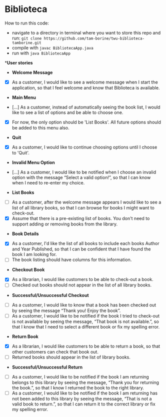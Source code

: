 Biblioteca
=================================================

How to run this code:
- navigate to a directory in terminal where you want to store this repo and run:
 `git clone https://github.com/tam-borine/twu-biblioteca-tamborine.git`
- compile with `javac BibliotecaApp.java`
- run with `java BibliotecaApp`


*****User stories****
* **Welcome Message**  
- [x] As a customer, I would like to see a welcome message when I start the application, so that I feel welcome and know that Biblioteca is available.
* **Main Menu** 
- [...] As a customer, instead of automatically seeing the book list, I would like to see a list of options and be able to choose one. 
- [x] For now, the only option should be 'List Books'. All future options should be added to this menu also.
* **Quit** 
- [x] As a customer, I would like to continue choosing options until I choose to 'Quit'.
* **Invalid Menu Option** 
- [...] As a customer, I would like to be notified when I choose an invalid option with the message “Select a valid option!”, so that I can know when I need to re-enter my choice.

* **List Books** 
- [ ] As a customer, after the welcome message appears I would like to see a list of all library books, so that I can browse for books I might want to check-out. 
- [x]  Assume that there is a pre-existing list of books. You don't need to support adding or removing books from the library.
* **Book Details** 
- [x]  As a customer, I'd like the list of all books to include each books Author and Year Published, so that I can be confident that I have found the book I am looking for. 
- [ ] The book listing should have columns for this information.

* **Checkout Book** 
- [x] As a librarian, I would like customers to be able to check-out a book. 
- [ ] Checked out books should not appear in the list of all library books.
* **Successful/Unsuccessful Checkout** 
- [ ] As a customer, I would like to know that a book has been checked out by seeing the message “Thank you! Enjoy the book”.
- [ ] As a customer, I would like to be notified if the book I tried to check-out is not available by seeing the message, “That book is not available.”, so that I know that I need to select a different book or fix my spelling error.

* **Return Book** 
- [x] As a librarian, I would like customers to be able to return a book, so that other customers can check that book out. 
- [ ] Returned books should appear in the list of library books.
* **Successful/Unsuccessful Return** 
- [ ] As a customer, I would like to be notified if the book I am returning belongs to this library by seeing the message, “Thank you for returning the book.”, so that I know I returned the book to the right library.
- [ ] As a customer, I would like to be notified if the book I am returning has not been added to this library by seeing the message, “That is not a valid book to return.”, so that I can return it to the correct library or fix my spelling error.
